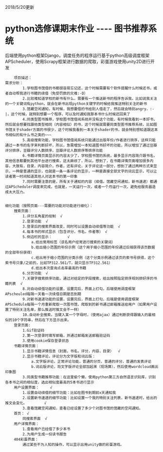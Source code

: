 
2018/5/20更新

# python选修课期末作业  ----  图书推荐系统

后端使用python框架Django，调度任务的程序运行基于python高级调度框架APScheduler，使用Scrapy框架进行数据的爬取，彩蛋游戏使用unity2D进行开发

    
		项目描述：  
	需求分析：
			1.学校图书馆借的书都很容易忘记还，这个时候需要有个软件提醒什么时候还书，或者自动帮我进行书籍的续借（免受罚款的灾难:-D）  
			2.比较难知道学校的新书有什么，需要有一个推送新书的程序告诉我，比如说我关注的一个关键词有python，就会在新书出现python关键字的时候给我推送特别关注的新书  
			3.馆藏空闲通知，有时候，我想要借的书给别人借走了，然后就会特别angry，:-|，这个时候，就特别想要一个程序，可以及时通知我那本书什么时候还回来了  
			4.同类型图书推荐，学校图书馆借阅系统并没有这个功能，有时候我看到一本好书，然后就会想要找跟他类型相同（内容相似）的书，这个时候就需要同类型图书推荐系统，比如图书馆关于shader方面的书很少，这个时候我看到一本关于shader的书，就会特别想知道跟这本书相似的有什么书之类的~~~  
			5.高级搜索功能，学校图书馆借阅系统只能通过出版年份/作者进行排序，这样只能通过一本书的名字来判断好坏，所以，急需增加一本知道图书好坏的功能，所以增加了通过豆瓣评分排序，豆瓣评分人数排序，豆瓣评论人数排序等排序功能  
			6.书籍详情页面显示的内容太少了，学校图书馆的系统，最多显示内容简介跟书名，其他信息都要到其他平台进行搜索，这太麻烦了，所以，想到了，在书籍详情页面增加很多内容，大致有，目录，内容简介，作者，还有评论，关于评论这一部分，想到了通过两种方式来显示，一种是普通的显示，也就是一条一条评论的显示，一种是直接全部文字的词云显示，可以让读者第一时间知道其他人对这本书的第一印象  
			7.同时需要注意的是，所有关于通知的内容（续借，馆藏空闲通知，新书速递）都通过APScheduler调度来完成，也就是，一天运行一次，或者一个月运行一次，避免给服务器造成太大压力。  
		
		
	细化功能（按照页面---需要的功能对功能进行细化）：
		搜索页面：
			1.评分五角星的绘制	√
			2.登录功能	√
			3.登录后的搜索界面改变，同时可以设置自动续借等功能  √
			4.每本书的样式显示（包含评分，书名，作者等） √
			5.侧边栏的显示：		√
				a.给出常用标签（该名用户经常进行搜索的关键词）
				b.给出缩小范围的年份示例（这个用于缩小范围的年份通过后端获得该页数据的全部年份获得）
				c.给出用于缩小范围的分类示例（这个分类示例通过该页的索书号获得，这个索书号只拿/之前的，比如TP312.561/T，就只显示TP312.561）
				d.给出本次查询点击率最高的书籍
			6.分页功能  √
			7.关键字搜索排序功能，通过对给定的字段搜索，给出按照指定排序规则排好序的书籍列表  √
			8.对自动续借功能的设置，设置完后，界面上打勾，后端使用调度框架 APscheuled每隔一天看一次续借日期是否到期	
			9.对新书速递功能的设置，设置完后，界面上打勾，后端是使用调度框架APSchedule每隔一个月重新爬取一次图书馆，爬取到的新书通过邮箱推送给用户（如果用户设置了特别关注名单，那么推送时推文会不一样）
			10.自动补全搜索，当键入某一个字母时，（使用ajax）通过判断获得跟输入的最相似的10个字符串，然后在下方显示出来。
		登录页面:
			1.Gif验证码
			2.第一次登录时填写邮箱，并通过邮箱发送邮箱验证码	
			3.使用cookie保存登录状态
		书籍详情页面：
			1.显示书籍详情信息（封面，书名，评分，内容，目录）	√	
			2.显示书籍评论，评论分为文字版和词云版：
				a.文字版评论，正常评论功能，普通的分页，普通的评分，普通的发表评论
				b.词云版评论，将文字版评论全部加起来（现场算），然后使用wordcloud画出印象图
			3.同类型书籍推荐功能：在这里偷个懒，使用python第三方自然语言识别库，识别各本书之间的相似度，选出相似度最高的5本书进行显示
		用户设置界面：		√
			1.设置自动续借的细节功能：比如在图书到期前x天通知我
			2.设置新书速递的细节功能：比如设置一个我的特别关注列表，新书速递时，给出的推文会变化。		√
			3.查看馆藏空闲通知，查看已经设置了多少个对图书馆的馆藏的空闲通知。
		首页： √
			同搜索界面  √
		用户详情界面：
			1.查看用户已经借了多少本书
			2.为用户生成一份读书报告
		404彩蛋界面：
			通过某些不为人知的操作，可以显示出用unity做的彩蛋游戏。
			

